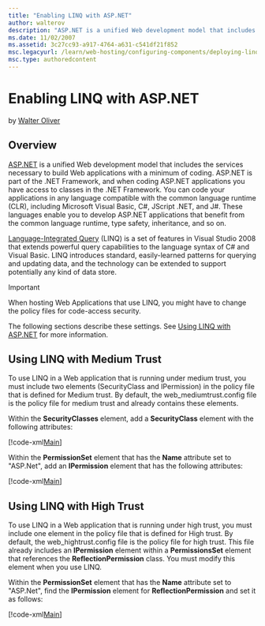 ```yaml
---
title: "Enabling LINQ with ASP.NET"
author: walterov
description: "ASP.NET is a unified Web development model that includes the services necessary to build Web applications with a minimum of coding. ASP.NET is part of the .N..."
ms.date: 11/02/2007
ms.assetid: 3c27cc93-a917-4764-a631-c541df21f852
msc.legacyurl: /learn/web-hosting/configuring-components/deploying-linq-with-net-35
msc.type: authoredcontent
---
```

Enabling LINQ with ASP.NET
====================
by [Walter Oliver](https://github.com/walterov)

## Overview

[ASP.NET](https://msdn.microsoft.com/library/4w3ex9c2.aspx "ASP.NET Overview") is a unified Web development model that includes the services necessary to build Web applications with a minimum of coding. ASP.NET is part of the .NET Framework, and when coding ASP.NET applications you have access to classes in the .NET Framework. You can code your applications in any language compatible with the common language runtime (CLR), including Microsoft Visual Basic, C#, JScript .NET, and J#. These languages enable you to develop ASP.NET applications that benefit from the common language runtime, type safety, inheritance, and so on.

[Language-Integrated Query](https://msdn.microsoft.com/library/bb397926.aspx "LINQ Overview") (LINQ) is a set of features in Visual Studio 2008 that extends powerful query capabilities to the language syntax of C# and Visual Basic. LINQ introduces standard, easily-learned patterns for querying and updating data, and the technology can be extended to support potentially any kind of data store.

> [!IMPORTANT]
> When hosting Web Applications that use LINQ, you might have to change the policy files for code-access security.

The following sections describe these settings. See [Using LINQ with ASP.NET](https://msdn.microsoft.com/library/bb907622.aspx "Using LINQ with ASP.NET") for more information.

## Using LINQ with Medium Trust

To use LINQ in a Web application that is running under medium trust, you must include two elements (SecurityClass and IPermission) in the policy file that is defined for Medium trust. By default, the web\_mediumtrust.config file is the policy file for medium trust and already contains these elements.

Within the **SecurityClasses** element, add a **SecurityClass** element with the following attributes:

[!code-xml[Main](deploying-linq-with-net-35/samples/sample1.xml)]

Within the **PermissionSet** element that has the **Name** attribute set to "ASP.Net", add an **IPermission** element that has the following attributes:

[!code-xml[Main](deploying-linq-with-net-35/samples/sample2.xml)]

## Using LINQ with High Trust

To use LINQ in a Web application that is running under high trust, you must include one element in the policy file that is defined for High trust. By default, the web\_hightrust.config file is the policy file for high trust. This file already includes an **IPermission** element within a **PermissionsSet** element that references the **ReflectionPermission** class. You must modify this element when you use LINQ.

Within the **PermissionSet** element that has the **Name** attribute set to "ASP.Net", find the **IPermission** element for **ReflectionPermission** and set it as follows:

[!code-xml[Main](deploying-linq-with-net-35/samples/sample3.xml)]
